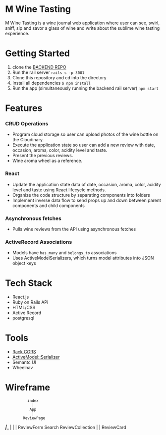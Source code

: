 # M Wine Tasting
M Wine Tasting is a wine journal web application where user can see, swirl, sniff, sip and savor a glass of wine and write about the sublime wine tasting experience.

# Getting Started
1. clone the [BACKEND REPO](https://github.com/labradorescence/mwine_tasting_backend)
2. Run the rail server `rails s -p 3001`
3. Clone this repository and cd into the directory
4. Install all dependencies `$ npm install`
5. Run the app (simultaneously running the backend rail server) `npm start`

# Features

### CRUD Operations
* Program cloud storage so user can upload photos of the wine bottle on the Cloudinary. 
* Execute the application state so user can add a new review with date, occasion, aroma, color, acidity level and taste. 
* Present the previous reviews.
* Wine aroma wheel as a reference.

### React
* Update the application state data of date, occasion, aroma, color, acidity level and taste using React lifecycle methods.
* Organize the code structure by separating components into folders
* Implement inverse data flow to send props up and down between parent components and child components

### Asynchronous fetches
* Pulls wine reviews from the API using asynchronous fetches

### ActiveRecord Associations
* Models have `has_many` and `belongs_to` associations
* Uses ActiveModelSerializers, which turns model attributes into JSON object keys

# Tech Stack
* React.js
* Ruby on Rails API
* HTML/CSS
* Active Record
* postgresql

# Tools
* [Rack CORS](https://github.com/cyu/rack-cors)
* [ActiveModel::Serializer](https://github.com/rails-api/active_model_serializers)
* Semantc UI
* Wheelnav

# Wireframe
              index
                |
               App
                |
            ReviewPage
   _____________|______________
  |             |               |
ReviewForm  Search  ReviewCollection
                                |
                                |
                            ReviewCard